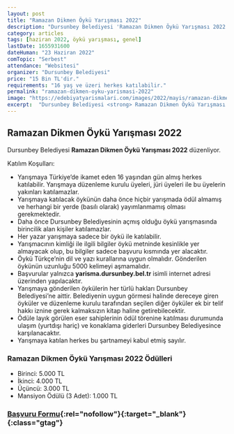 ```yaml
---
layout: post
title: "Ramazan Dikmen Öykü Yarışması 2022"
description: "Dursunbey Belediyesi 'Ramazan Dikmen Öykü Yarışması 2022' düzenliyor."
category: articles
tags: [haziran 2022, öykü yarışması, genel]
lastDate: 1655931600
dateHuman: "23 Haziran 2022"
comTopic: "Serbest"
attendance: "Websitesi"
organizer: "Dursunbey Belediyesi"
price: "15 Bin TL'dir."
requirements: "16 yaş ve üzeri herkes katılabilir."
permalink: "ramazan-dikmen-oyku-yarismasi-2022"
image: "https://edebiyatyarismalari.com/images/2022/mayis/ramazan-dikmen-oyku-yarismasi.jpg"
excerpt:  "Dursunbey Belediyesi <strong> Ramazan Dikmen Öykü Yarışması 2022 </strong> düzenliyor."
---
```


## Ramazan Dikmen Öykü Yarışması 2022
Dursunbey Belediyesi **Ramazan Dikmen Öykü Yarışması 2022** düzenliyor.

Katılım Koşulları:
- Yarışmaya Türkiye’de ikamet eden 16 yaşından gün almış herkes katılabilir. Yarışmaya düzenleme kurulu üyeleri, jüri üyeleri ile bu üyelerin yakınları katılamazlar. 
- Yarışmaya katılacak öykünün daha önce hiçbir yarışmada ödül almamış ve herhangi bir yerde (basılı olarak) yayımlanmamış olması gerekmektedir.
- Daha önce Dursunbey Belediyesinin açmış olduğu öykü yarışmasında birincilik alan kişiler katılamazlar.
- Her yazar yarışmaya sadece bir öykü ile katılabilir.
- Yarışmacının kimliği ile ilgili bilgiler öykü metninde kesinlikle yer almayacak olup, bu bilgiler sadece başvuru kısmında yer alacaktır.
- Öykü Türkçe’nin dil ve yazı kurallarına uygun olmalıdır. Gönderilen öykünün uzunluğu 5000 kelimeyi aşmamalıdır.
- Başvurular yalnızca **yarisma.dursunbey.bel.tr** isimli internet adresi üzerinden yapılacaktır.
- Yarışmaya gönderilen öykülerin her türlü hakları Dursunbey Belediyesi’ne aittir. Belediyenin uygun görmesi halinde dereceye giren öyküler ve düzenleme kurulu tarafından seçilen diğer öyküler ek bir telif hakkı iznine gerek kalmaksızın kitap haline getirebilecektir.
- Ödüle layık görülen eser sahiplerinin ödül törenine katılması durumunda ulaşım (yurtdışı hariç) ve konaklama giderleri Dursunbey Belediyesince karşılanacaktır.
- Yarışmaya katılan herkes bu şartnameyi kabul etmiş sayılır.


### Ramazan Dikmen Öykü Yarışması 2022 Ödülleri
- Birinci: 5.000 TL
- İkinci: 4.000 TL
- Üçüncü: 3.000 TL
- Mansiyon Ödülü (3 Adet): 1.000 TL


### [Başvuru Formu](http://yarisma.dursunbey.bel.tr/?ref=edebiyatyarismalari.com){:rel="nofollow"}{:target="_blank"}{:class="gtag"}